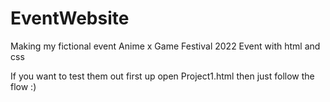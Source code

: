 # EventWebsite
Making my fictional event Anime x Game Festival 2022 Event with html and css

If you want to test them out first up open Project1.html then just follow the flow :)
